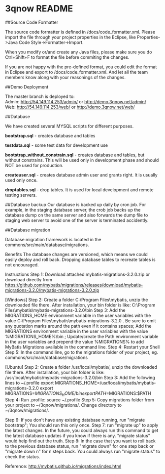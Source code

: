 3qnow README
======

##Source Code Formatter

The source code formatter is defined in /docs/code_formatter.xml. Please import the file through your project properties in the Eclipse, like Properties->Java Code Style->Formatter->Import. 

When you modify or/and create any Java files, please make sure you do Ctrl+Shift+F to format the file before commiting the changes.

If you are not happy with the pre-defined format, you could edit the format in Eclipse and export to /docs/code_formatter.xml. And let all the team members know along with your reasonings of the changes.

##Demo Deployment

The master branch is deployed to: <br/>
Admin: http://54.149.114.253/admin/ or http://demo.3qnow.net/admin/ <br />
Web: http://54.149.114.253/web/ or http://demo.3qnow.net/web/ <br />

##Database

We have created several MYSQL scripts for different purposes.

<b>bootstrap.sql</b> - creates database and tables

<b>testdata.sql</b> - some test data for development use

<b>bootstrap_without_constrain.sql</b> - creates database and tables, but without constrains. This will be used only in development phase and should NOT be used for production.

<b>createuser.sql</b> - creates database admin user and grants right. It is usually used only once.

<b>droptables.sql</b> - drop tables. It is used for local development and remote testing servers.

##Database backup
Our database is backed up daily by cron job. For example, in the staging database server, the crob job backs up the database dump on the same server and also forwards the dump file to staging web server to avoid one of the server is terminated accidently.

##Database migration

Database migration framework is located in the commons/src/main/database/migrations.

Benefits
The database changes are versioned, which means we could easily deploy and roll back. Dropping database tables to recreate tables is not encouraged.

Instructions
Step 1: Download attached mybatis-migrations-3.2.0.zip or download directly from https://github.com/mybatis/migrations/releases/download/mybatis-migrations-3.2.0/mybatis-migrations-3.2.0.zip

[Windows]
Step 2: Create a folder C:\Program Files\mybatis\, unzip the downloaded file there. After installation, your bin folder is like: C:\Program Files\mybatis\mybatis-migrations-3.2.0\bin
Step 3: Add the MIGRATIONS_HOME environment variable in the user variables with the value C:\Program Files\mybatis\mybatis-migrations-3.2.0 . Be sure to omit any quotation marks around the path even if it contains spaces; Add the MIGRATIONS environment variable in the user variables with the value %MIGRATIONS_HOME%\bin ; Update/create the Path environment variable in the user variables and prepend the value %MIGRATIONS% to add MyBatis Migrations available in the command line.
Step 4: Restart your Shell
Step 5: In the command line, go to the migrations folder of your project, eg. commons/src/main/database/migrations

[Ubuntu]
Step 2: Create a folder /usr/local/mybatis/, unzip the downloaded file there. After installation, your bin folder is like: /usr/local/mybatis/mybatis-migrations-3.2.0/bin
Step 3: Add the following lines to ~/.profile
export MIGRATIONS_HOME=/usr/local/mybatis/mybatis-migrations-3.2.0
export MIGRATIONS=$MIGRATIONS_HOME/bin
export PATH=$MIGRATIONS:$PATH
Step 4: Run .profile: source ~/.profile
Step 5: Copy migrations folder from your project to  ~/3qnow/migrations/. Change directory to ~/3qnow/migrations/.

Step 6:  If you don't have any existing database running, run "migrate bootstrap"; You should run this only once.
Step 7: run "migrate up" to apply the latest changes. In the future, you could always run this command to get the latest database updates if you know if there is any. "migrate status" would help find out the truth.
Step 8: In the case that you want to roll back to the previous database status, run "migrate down" for one step back or "migrate down n" for n steps back. You could always run "migrate status" to check the status. 


Reference: http://mybatis.github.io/migrations/index.html
